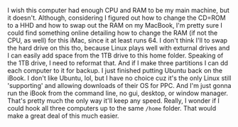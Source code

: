 I wish this computer had enough CPU and RAM to be my main machine, but it doesn't. Although, considering I figured out how to change the CD=ROM to a HHD and how to swap out the RAM on my MacBook, I'm pretty sure I could find something online detailing how to change the RAM (if not the CPU, as well) for this iMac, since it at least runs 64. I don't think I'll to swap the hard drive on this tho, because Linux plays well with exturnal drives and I can easily add space from the 1TB drive to this home folder. 
Speaking of the 1TB drive, I need to reformat that. And if I make three partitions I can dd each computer to it for backup.
I just finished putting Ubuntu back on the iBook. I don't like Ubuntu, lol, but I have no choice cuz it's the only Linux still 'supporting' and allowing downloads of their OS for PPC.
And I'm just gonna run the iBook from the command line, no gui, desktop, or window manager. That's pretty much the only way it'll keep any speed. 
Really, I wonder if I could hook all three computers up to the same `/home` folder. That would make a great deal of this much easier. 
